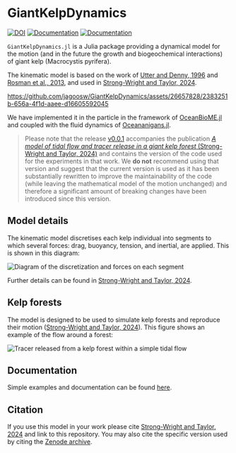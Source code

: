 # GiantKelpDynamics
[![DOI](https://zenodo.org/badge/DOI/10.5281/zenodo.10727202.svg)](https://doi.org/10.5281/zenodo.10727202)
[![Documentation](https://img.shields.io/badge/documentation-stable%20release-blue?style=flat-square)](https://jagoosw.github.io/GiantKelpDynamics/stable)
[![Documentation](https://img.shields.io/badge/documentation-dev%20release-orange?style=flat-square)](https://jagoosw.github.io/GiantKelpDynamics/dev/)

``GiantKelpDynamics.jl`` is a Julia package providing a dynamical model for the motion (and in the future the growth and biogeochemical interactions) of giant kelp (Macrocystis pyrifera).

The kinematic model is based on the work of [Utter and Denny, 1996](https://doi.org/10.4319/lo.2013.58.3.0790) and [Rosman et al., 2013](https://doi.org/10.4319/lo.2013.58.3.0790), and used in [Strong-Wright and Taylor, 2024](https://doi.org/10.1017/flo.2024.13).

https://github.com/jagoosw/GiantKelpDynamics/assets/26657828/2383251b-656a-4f1d-aaee-d16605592045

We have implemented it in the particle in the framework of [OceanBioME.jl](https://github.com/OceanBioME/OceanBioME.jl/) and coupled with the fluid dynamics of [Oceananigans.jl](https://github.com/CliMA/Oceananigans.jl/).

> Please note that the release [v0.0.1](https://doi.org/10.5281/zenodo.10727203) accompanies the publication [*A model of tidal flow and tracer release in a giant kelp forest* (Strong-Wright and Taylor, 2024)](https://doi.org/10.1017/flo.2024.13) and contains the version of the code used for the experiments in that work. We **do not** recommend using that version and suggest that the current version is used as it has been substantially rewritten to improve the maintainability of the code (while leaving the mathematical model of the motion unchanged) and therefore a significant amount of breaking changes have been introduced since this version.

## Model details
The kinematic model discretises each kelp individual into segments to which several forces: drag, buoyancy, tension, and inertial, are applied. This is shown in this diagram:

![Diagram of the discretization and forces on each segment](https://github.com/jagoosw/GiantKelpDynamics/assets/26657828/4a8aef46-e5c8-45b0-939e-0bbc281b3253)

Further details can be found in [Strong-Wright and Taylor, 2024](https://doi.org/10.1017/flo.2024.13).

## Kelp forests
The model is designed to be used to simulate kelp forests and reproduce their motion ([Strong-Wright and Taylor, 2024](https://doi.org/10.1017/flo.2024.13)). This figure shows an example of the flow around a forest:

![Tracer released from a kelp forest within a simple tidal flow](https://github.com/jagoosw/GiantKelpDynamics/assets/26657828/4df8b614-240f-4e44-bec1-4bbae4ebd7bb)

## Documentation
Simple examples and documentation can be found [here](https://jagoosw.github.io/GiantKelpDynamics).

## Citation
If you use this model in your work please cite [Strong-Wright and Taylor, 2024](https://doi.org/10.1017/flo.2024.13) and link to this repository. You may also cite the specific version used by citing the [Zenode archive](https://zenodo.org/records/10727202).
